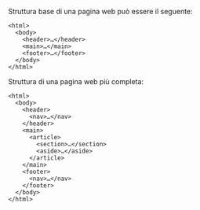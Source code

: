 Struttura base di una pagina web può essere il seguente:
```
<html>
  <body>
    <header>…</header>
    <main>…</main>
    <footer>…</footer>
  </body>
</html>
```

Struttura di una pagina web più completa:
```
<html>
  <body>
    <header>
      <nav>…</nav>
    </header>
    <main>
      <article>
        <section>…</section>
        <aside>…</aside>
      </article>
    </main>
    <footer>
      <nav>…</nav>
    </footer>
  </body>
</html>
```

